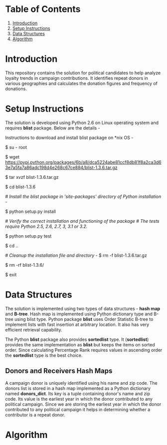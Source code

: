 # Table of Contents
1. [Introduction](README.md#introduction)
1. [Setup Instructions](README.md#setup-instructions)
1. [Data Structures](README.md#data-structures)
1. [Algorithm](README.md#Algorithm)

# Introduction
This repository contains the solution for political candidates to help analyze loyalty trends in campaign contributions. It identifies repeat donors in various geographies and calculates the donation figures and frequency of donations. 

# Setup Instructions
The solution is developed using Python 2.6 on Linux operating system and requires **blist** package. Below are the details - 

Instructions to download and install blist package on \*nix OS -

$ su - root

$ wget https://pypi.python.org/packages/6b/a8/dca5224abe81ccf8db81f8a2ca3d63e7a5fa7a86adc198d4e268c67ce884/blist-1.3.6.tar.gz

$ tar xvzf blist-1.3.6.tar.gz

$ cd blist-1.3.6

\# *Install the blist package in 'site-packages' directory of Python installation -*

$ python setup.py install

\# *Verify the correct installation and functioning of the package*
\# *The tests require Python 2.5, 2.6, 2.7, 3, 3.1 or 3.2.*

$ python setup.py test

$ cd ..

\# *Cleanup the installation file and directory -*
$ rm -f blist-1.3.6.tar.gz 

$ rm -rf blist-1.3.6/

$ exit


# Data Structures
The solution is implemented using two types of data structures - **hash map** and **B-tree**. Hash map is implemented using Python dictionary type and B-tree using blist type. Python package **blist** uses Order Statistic B-tree to implement lists with fast insertion at arbitrary location. It also has very efficient retrieval capability. 

The Python **blist** package also provides **sortedlist** type. It (**sortedlist**) provides the same implementation as **blist** but keeps the items on sorted order. Since calculating Percentage Rank requires values in ascending order the **sortedlist** type is the best choice. 

## Donors and Receivers Hash Maps
A campaign donor is uniquely identified using his name and zip code. The donors list is stored in a hash map implemented as a Python dictionary named **donors\_dict**. Its key is a tuple containing donor's name and zip code. Its value is the earliest year in which the donor contributed to any political campaign. Since we are storing the earliest year in which the donor contributed to any political campaign it helps in determining whether a contributor is a repeat donor. 

# Algorithm

